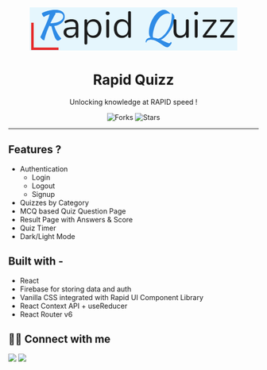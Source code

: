<div align="center">
<img src="src/assets/img/quizz.png" alt="rapid quizz" />

# Rapid Quizz

Unlocking knowledge at RAPID speed !

![Forks](https://img.shields.io/github/forks/vleads/rapid-quizz-react)
![Stars](https://img.shields.io/github/stars/vleads/rapid-quizz-react)

</div>

---

## Features ?

- Authentication
  - Login
  - Logout
  - Signup
- Quizzes by Category
- MCQ based Quiz Question Page
- Result Page with Answers & Score
- Quiz Timer
- Dark/Light Mode

## **Built with -**

- React
- Firebase for storing data and auth
- Vanilla CSS integrated with Rapid UI Component Library
- React Context API + useReducer
- React Router v6

## 👨‍💻 Connect with me

<a href="https://twitter.com/vishalk01234"><img src="https://img.shields.io/badge/Twitter-1DA1F2?style=for-the-badge&logo=twitter&logoColor=white"/></a>
<a href="https://www.linkedin.com/in/vishalkumar28//"><img src="https://img.shields.io/badge/LinkedIn-0077B5?style=for-the-badge&logo=linkedin&logoColor=white"/></a>
